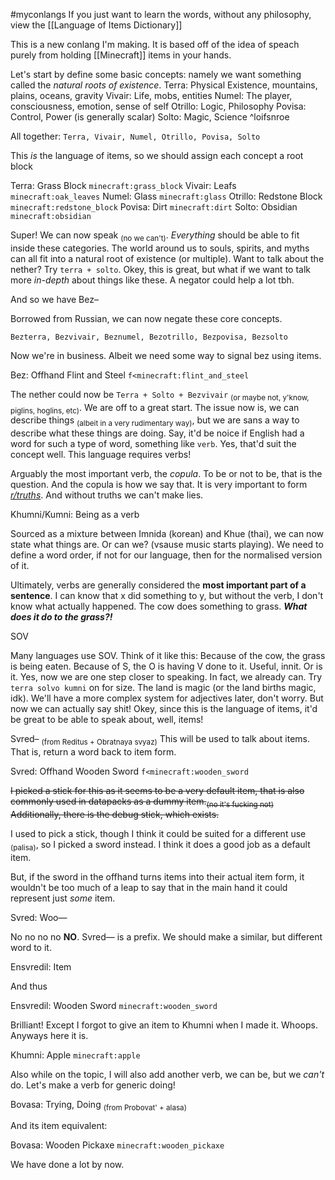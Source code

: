 #myconlangs
If you just want to learn the words, without any philosophy, view the [[Language of Items Dictionary]]

This is a new conlang I'm making. It is based off of the idea of speach purely from holding [[Minecraft]] items in your hands.

Let's start by define some basic concepts: namely we want something called the *natural roots of existence*.
Terra: Physical Existence, mountains, plains, oceans, gravity
Vivair: Life, mobs, entities
Numel: The player, consciousness, emotion, sense of self
Otrillo: Logic, Philosophy
Povisa: Control, Power (is generally scalar)
Solto: Magic, Science ^loifsnroe

All together: `Terra, Vivair, Numel, Otrillo, Povisa, Solto`

This *is* the language of items, so we should assign each concept a root block

Terra: Grass Block `minecraft:grass_block`
	Vivair: Leafs `minecraft:oak_leaves`
Numel: Glass `minecraft:glass`
Otrillo: Redstone Block `minecraft:redstone_block`
Povisa: Dirt `minecraft:dirt`
Solto: Obsidian `minecraft:obsidian`

Super! We can now speak <sub>(no we can't)</sub>. *Everything* should be able to fit inside these categories. The world around us to souls, spirits, and myths can all fit into a natural root of existence (or multiple). Want to talk about the nether? Try `terra + solto`. Okey, this is great, but what if we want to talk more *in-depth* about things like these. A negator could help a lot tbh.

And so we have
Bez–

Borrowed from Russian, we can now negate these core concepts.

`Bezterra, Bezvivair, Beznumel, Bezotrillo, Bezpovisa, Bezsolto`

Now we're in business. Albeit we need some way to signal bez using items.

Bez: Offhand Flint and Steel `f<minecraft:flint_and_steel`

The nether could now be `Terra + Solto + Bezvivair` <sub>(or maybe not, y'know, piglins, hoglins, etc)</sub>. We are off to a great start. The issue now is, we can describe things <sub>(albeit in a very rudimentary way)</sub>, but we are sans a way to describe what these things are doing. Say, it'd be noice if English had a word for such a type of word, something like `verb`. Yes, that'd suit the concept well. This language requires verbs!

Arguably the most important verb, the *copula*. To be or not to be, that is the question. And the copula is how we say that.
It is very important to form [*r/truths*](https://reddit.com/r/truths). And without truths we can't make lies.

Khumni/Kumni: Being as a verb

Sourced as a mixture between Imnida (korean) and Khue (thai), we can now state what things are. Or can we? (vsause music starts playing). We need to define a word order, if not for our language, then for the normalised version of it. 

Ultimately, verbs are generally considered the **most important part of a sentence**. I can know that x did something to y, but without the verb, I don't know what actually happened. The cow does something to grass. ***What does it do to the grass?!*** 

SOV

Many languages use SOV. Think of it like this: Because of the cow, the grass is being eaten. Because of S, the O is having V done to it. Useful, innit. Or is it. Yes, now we are one step closer to speaking. In fact, we already can.
Try `terra solvo kumni` on for size.
The land is magic (or the land births magic, idk). We'll have a more complex system for adjectives later, don't worry. But now we can actually say shit! Okey, since this is the language of items, it'd be great to be able to speak about, well, items!

Svred–
<sub>(from Reditus + Obratnaya svyaz)</sub>
This will be used to talk about items. That is, return a word back to item form.

Svred: Offhand Wooden Sword `f<minecraft:wooden_sword`

<del> I picked a stick for this as it seems to be a very default item, that is also commonly used in datapacks as a dummy item.<sub>(no it's fucking not)</sub> Additionally, there is the debug stick, which exists. </del>

I used to pick a stick, though I think it could be suited for a different use <sub>(palisa)</sub>, so I picked a sword instead. I think it does a good job as a default item.

But, if the sword in the offhand turns items into their actual item form, it wouldn't be too much of a leap to say that in the main hand it could represent just *some* item.

Svred: Woo—

No no no no **NO**. Svred— is a prefix. We should make a similar, but different word to it.

Ensvredil: Item

And thus

Ensvredil: Wooden Sword `minecraft:wooden_sword`

Brilliant! Except I forgot to give an item to Khumni when I made it. Whoops. Anyways here it is.

Khumni: Apple `minecraft:apple`

Also while on the topic, I will also add another verb, we can be, but we *can't* do. Let's make a verb for generic doing!

Bovasa: Trying, Doing
<sub>(from Probovat' + alasa)</sub>

And its item equivalent:

Bovasa: Wooden Pickaxe `minecraft:wooden_pickaxe`

We have done a lot by now.